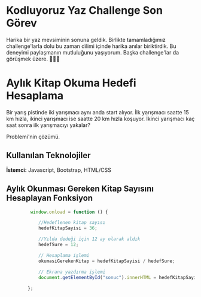 # Kodluyoruz Yaz Challenge Son Görev
Harika bir yaz mevsiminin sonuna geldik. Birlikte tamamladığımız challenge'larla dolu bu zaman dilimi içinde harika anılar biriktirdik. Bu deneyimi paylaşmanın mutluluğunu yaşıyorum. Başka challenge'lar da görüşmek üzere. 👋🏻🥲


# Aylık Kitap Okuma Hedefi Hesaplama
Bir yarış pistinde iki yarışmacı aynı anda start alıyor. İlk yarışmacı saatte 15 km hızla, ikinci yarışmacı ise saatte 20 km hızla koşuyor. İkinci yarışmacı kaç saat sonra ilk yarışmacıyı yakalar?


Problemi'nin çözümü.


## Kullanılan Teknolojiler

**İstemci:** Javascript, Bootstrap, HTML/CSS


  
## Aylık Okunması Gereken Kitap Sayısını Hesaplayan Fonksiyon

```javascript
         window.onload = function () {

            //Hedeflenen kitap sayısı
            hedefKitapSayisi = 36;

            //Yılda dedeği için 12 ay olarak aldık
            hedefSure = 12;

            // Hesaplama işlemi
            okumasiGerekenKitap = hedefKitapSayisi / hedefSure;

            // Ekrana yazdırma işlemi
            document.getElementById("sonuc").innerHTML = hedefKitapSayisi + " Kitap / " + hedefSure + " Ay = <b><u>" + okumasiGerekenKitap + " Kitap</u></b> okuması gerekli (aylık).";
  
        };
```
